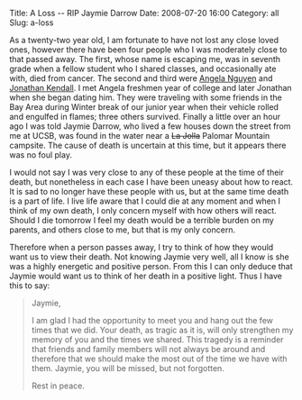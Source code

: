 Title: A Loss -- RIP Jaymie Darrow
Date: 2008-07-20 16:00
Category: all
Slug: a-loss

As a twenty-two year old, I am fortunate to have not lost any close loved ones,
however there have been four people who I was moderately close to that passed
away. The first, whose name is escaping me, was in seventh grade when a fellow
student who I shared classes, and occasionally ate with, died from cancer. The
second and third were [Angela Nguyen][] and [Jonathan Kendall][]. I met Angela
freshmen year of college and later Jonathan when she began dating him. They
were traveling with some friends in the Bay Area during Winter break of our
junior year when their vehicle rolled and engulfed in flames; three others
survived. Finally a little over an hour ago I was told Jaymie Darrow, who lived
a few houses down the street from me at UCSB, was found in the water near a
<del>La Jolla</del> Palomar Mountain campsite. The cause of death is uncertain
at this time, but it appears there was no foul play.

I would not say I was very close to any of these people at the time of their
death, but nonetheless in each case I have been uneasy about how to react. It
is sad to no longer have these people with us, but at the same time death is a
part of life. I live life aware that I could die at any moment and when I think
of my own death, I only concern myself with how others will react. Should I die
tomorrow I feel my death would be a terrible burden on my parents, and others
close to me, but that is my only concern.

Therefore when a person passes away, I try to think of how they would want us
to view their death. Not knowing Jaymie very well, all I know is she was a
highly energetic and positive person. From this I can only deduce that Jaymie
would want us to think of her death in a positive light. Thus I have this to
say:

> Jaymie,
>
> I am glad I had the opportunity to meet you and hang out the few times that
> we did. Your death, as tragic as it is, will only strengthen my memory of you
> and the times we shared. This tragedy is a reminder that friends and family
> members will not always be around and therefore that we should make the most
> out of the time we have with them. Jaymie, you will be missed, but not
> forgotten.
>
> Rest in peace.

  [Angela Nguyen]: http://www.mem.com/Story.aspx?ID=1671541
  [Jonathan Kendall]: http://www.mem.com/Story.aspx?ID=1671301
